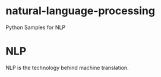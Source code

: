 # natural-language-processing

Python Samples for NLP

# NLP

NLP is the technology behind machine translation.
